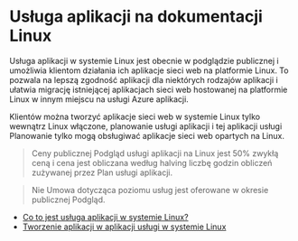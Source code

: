 <properties 
    pageTitle="Usługa aplikacji w systemie Linux | Microsoft Azure" 
    description="Co to jest usługa Azure aplikacji w systemie Linux? Wprowadzenie do aplikacji usługi w systemie Linux." 
    keywords="Usługa Azure aplikacji, linux, oss"
    services="app-service" 
    documentationCenter="" 
    authors="naziml" 
    manager="wpickett" 
    editor=""/>

<tags 
    ms.service="app-service" 
    ms.workload="na" 
    ms.tgt_pltfrm="na" 
    ms.devlang="na" 
    ms.topic="article" 
    ms.date="10/10/2016" 
    ms.author="naziml"/>

# <a name="app-service-on-linux-documentation"></a>Usługa aplikacji na dokumentacji Linux

Usługa aplikacji w systemie Linux jest obecnie w podglądzie publicznej i umożliwia klientom działania ich aplikacje sieci web na platformie Linux. To pozwala na lepszą zgodność aplikacji dla niektórych rodzajów aplikacji i ułatwia migrację istniejącej aplikacjach sieci web hostowanej na platformie Linux w innym miejscu na usługi Azure aplikacji.

Klientów można tworzyć aplikacje sieci web w systemie Linux tylko wewnątrz Linux włączone, planowanie usługi aplikacji i tej aplikacji usługi Planowanie tylko mogą obsługiwać aplikacje sieci web opartych na Linux. 

> Ceny publicznej Podgląd usługi aplikacji na Linux jest 50% zwykłą ceną i cena jest obliczana według halving liczbę godzin obliczeń zużywanej przez Plan usługi aplikacji.

> Nie Umowa dotycząca poziomu usług jest oferowane w okresie publicznej Podgląd. 

* [Co to jest usługa aplikacji w systemie Linux?](../app-service-web/app-service-linux-intro.md)
* [Tworzenie aplikacji w aplikacji usługi w systemie Linux](../app-service-web/app-service-linux-how-to-create-a-web-app.md)

